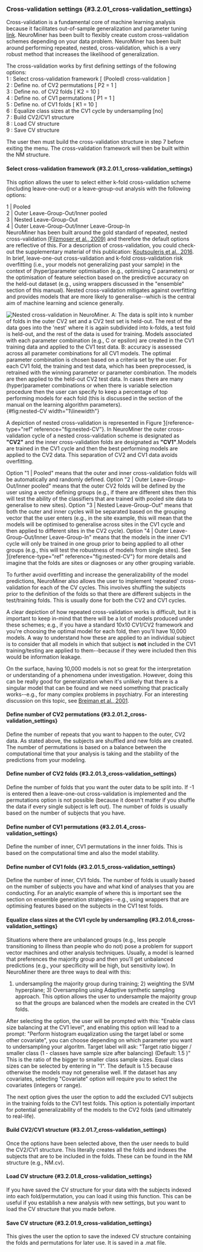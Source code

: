 ### Cross-validation settings {#3.2.01_cross-validation_settings}

Cross-validation is a fundamental core of machine learning analysis
because it facilitates out-of-sample generalization and parameter tuning
[link](https://en.wikipedia.org/wiki/Cross-validation_(statistics)).
NeuroMiner has been built to flexibly create custom cross-validation
schemes depending on your data problem. NeuroMiner has been built around
performing repeated, nested, cross-validation, which is a very robust
method that increases the likelihood of generalization.

The cross-validation works by first defining settings of the following
options:\
1 : Select cross-validation framework \[ (Pooled) cross-validation \]\
2 : Define no. of CV2 permutations \[ P2 = 1 \]\
3 : Define no. of CV2 folds \[ K2 = 10 \]\
4 : Define no. of CV1 permutations \[ P1 = 1 \]\
5 : Define no. of CV1 folds \[ K1 = 10 \]\
6 : Equalize class sizes at the CV1 cycle by undersampling \[no\]\
7 : Build CV2/CV1 structure\
8 : Load CV structure\
9 : Save CV structure

The user then must build the cross-validation structure in step 7 before
exiting the menu. The cross-validation framework will then be built
within the NM structure.

#### Select cross-validation framework {#3.2.01.1_cross-validation_settings}

This option allows the user to select either k-fold cross-validation
scheme (including leave-one-out) or a leave-group-out analysis with the
following options:

1 \| Pooled\
2 \| Outer Leave-Group-Out/Inner pooled\
3 \| Nested Leave-Group-Out\
4 \| Outer Leave-Group-Out/Inner Leave-Group-In\
NeuroMiner has been built around the gold standard of repeated, nested
cross-validation [(Filzmoser et al.,
2009)](https://en.wikipedia.org/wiki/Cross-validation_(statistics)) and
therefore the default options are reflective of this. For a description
of cross-validation, you could check-out the supplementary material of
this publication: [Koutsouleris et al.,
2016](http://thelancet.com/journals/lanpsy/article/PIIS2215-0366(16)30171-7/fulltext).
In brief, leave-one-out cross-validation and k-fold cross-validation
risk overfitting (i.e., your models not generalizing past your sample)
in the context of (hyper)parameter optimisation (e.g., optimising C
parameters) or the optimisation of feature selection based on the
predictive accuracy on the held-out dataset (e.g., using wrappers
discussed in the \"ensemble\" section of this manual). Nested
cross-validation mitigates against overfitting and provides models that
are more likely to generalise--which is the central aim of machine
learning and science generally.

![Nested cross-validation in NeuroMiner. **A:** The data is split into k
number of folds in the outer CV2 set and a CV2 test set is held-out. The
rest of the data goes into the 'nest' where it is again subdivided into
k-folds, a test fold is held-out, and the rest of the data is used for
training. Models associated with each parameter combination (e.g., C or
epsilon) are created in the CV1 training data and applied to the CV1
test data. **B:** accuracy is assessed across all parameter combinations
for all CV1 models. The optimal parameter combination is chosen based on
a criteria set by the user. For each CV1 fold, the training and test
data, which has been preprocessed, is retrained with the winning
parameter or parameter combination. The models are then applied to the
held-out CV2 test data. In cases there are many (hyper)parameter
combinations or when there is variable selection procedure then the user
can specify to keep a percentage of top performing models for each fold
(this is discussed in the section of the manual on the learning
algorithm parameters).](Images/nested-CVpng){#fig:nested-CV
width="1\\linewidth"}

A depiction of nested cross-validation is represented in Figure
[1](#fig:nested-CV){reference-type="ref" reference="fig:nested-CV"}. In
NeuroMiner the outer cross-validation cycle of a nested cross-validation
scheme is designated as **\"CV2\"** and the inner cross-validation folds
are designated as **\"CV1\"**.Models are trained in the CV1 cycle and
then the best performing models are applied to the CV2 data. This
separation of CV2 and CV1 data avoids overfitting.

Option \"1 \| Pooled\" means that the outer and inner cross-validation
folds will be automatically and randomly defined. Option \"2 \| Outer
Leave-Group-Out/Inner pooled\" means that the outer CV2 folds will be
defined by the user using a vector defining groups (e.g., if there are
different sites then this will test the ability of the classifiers that
are trained with pooled site data to generalise to new sites). Option
\"3 \| Nested Leave-Group-Out\" means that both the outer and inner
cycles will be separated based on the grouping vector that the user
enters (e.g., in the site example, this will mean that the models will
be optimised to generalise across sites in the CV1 cycle and then
applied to different sites in the CV2 cycle). Option \"4 \| Outer
Leave-Group-Out/Inner Leave-Group-In\" means that the models in the
inner CV1 cycle will only be trained in one group prior to being applied
to all other groups (e.g., this will test the robustness of models from
single sites). See [1](#fig:nested-CV){reference-type="ref"
reference="fig:nested-CV"} for more details and imagine that the folds
are sites or diagnoses or any other grouping variable.

To further avoid overfitting and increase the generalizability of the
model predictions, NeuroMiner also allows the user to implement
'repeated' cross-validation for each of the CV cycles. This involves
shuffling the subjects prior to the definition of the folds so that
there are different subjects in the test/training folds. This is usually
done for both the CV2 and CV1 cycles.

A clear depiction of how repeated cross-validation works is difficult,
but it is important to keep in-mind that there will be a lot of models
produced under these schemes; e.g., if you have a standard 10x10 CV1/CV2
framework and you're choosing the optimal model for each fold, then
you'll have 10,000 models. A way to understand how these are applied to
an individual subject is to consider that all models in which that
subject is **not** included in the CV1 training/testing are applied to
them--because if they were included then this would be information
leakage.

On the surface, having 10,000 models is not so great for the
interpretation or understanding of a phenomena under investigation.
However, doing this can be really good for generalization when it's
unlikely that there is a singular model that can be found and we need
something that practically works--e.g., for many complex problems in
psychiatry. For an interesting discussion on this topic, see [Breiman et
al.,
2001](http://www.stat.uchicago.edu/~lekheng/courses/191f09/breiman.pdf).

#### Define number of CV2 permutations {#3.2.01.2_cross-validation_settings}

Define the number of repeats that you want to happen to the outer, CV2
data. As stated above, the subjects are shuffled and new folds are
created. The number of permutations is based on a balance between the
computational time that your analysis is taking and the stability of the
predictions from your modeling.

#### Define number of CV2 folds {#3.2.01.3_cross-validation_settings}

Define the number of folds that you want the outer data to be split
into. If -1 is entered then a leave-one-out cross-validation is
implemented and the permutations option is not possible (because it
doesn't matter if you shuffle the data if every single subject is left
out). The number of folds is usually based on the number of subjects
that you have.

#### Define number of CV1 permutations {#3.2.01.4_cross-validation_settings}

Define the number of inner, CV1 permutations in the inner folds. This is
based on the computational time and also the model stability.

#### Define number of CV1 folds {#3.2.01.5_cross-validation_settings}

Define the number of inner, CV1 folds. The number of folds is usually
based on the number of subjects you have and what kind of analyses that
you are conducting. For an analytic example of where this is important
see the section on ensemble generation strategies--e.g., using wrappers
that are optimising features based on the subjects in the CV1 test
folds.

#### Equalize class sizes at the CV1 cycle by undersampling {#3.2.01.6_cross-validation_settings}

Situations where there are unbalanced groups (e.g., less people
transitioning to illness than people who do not) pose a problem for
support vector machines and other analysis techniques. Usually, a model
is learned that preferences the majority group and then you'll get
unbalanced predictions (e.g., your specificity will be high, but
sensitivity low). In NeuroMiner there are three ways to deal with this:
1) undersampling the majority group during training; 2) weighting the
SVM hyperplane; 3) Oversampling using Adaptive synthetic sampling
approach. This option allows the user to undersample the majority group
so that the groups are balanced when the models are created in the CV1
folds.

After selecting the option, the user will be prompted with this:
\"Enable class size balancing at the CV1 level\", and enabling this
option will lead to a prompt: \"Perform histogram euqalization using the
target label or some other covariate\", you can choose depending on
which parameter you want to undersampling your algoritm. Target label
will ask: \"Target ratio bigger / smaller class (1 - classes have sample
size after balancing) (Default: 1.5 )\" This is the ratio of the bigger
to smaller class sample sizes. Equal class sizes can be selected by
entering in \"1\". The default is 1.5 because otherwise the models may
not generalise well. If the dataset has any covariates, selecting
\"Covariate\" option will require you to select the covariates (integers
or range).

The next option gives the user the option to add the excluded CV1
subjects in the training folds to the CV1 test folds. This option is
potentially important for potential generalizability of the models to
the CV2 folds (and ultimately to real-life).

#### Build CV2/CV1 structure {#3.2.01.7_cross-validation_settings}

Once the options have been selected above, then the user needs to build
the CV2/CV1 structure. This literally creates all the folds and indexes
the subjects that are to be included in the folds. These can be found in
the NM structure (e.g., NM.cv).

#### Load CV structure {#3.2.01.8_cross-validation_settings}

If you have saved the CV structure for your data with the subjects
indexed into each fold/permutation, you can load it using this function.
This can be useful if you establish a new analysis with new settings,
but you want to load the CV structure that you made before.

#### Save CV structure {#3.2.01.9_cross-validation_settings}

This gives the user the option to save the indexed CV structure
containing the folds and permutations for later use. It is saved in a
.mat file.
